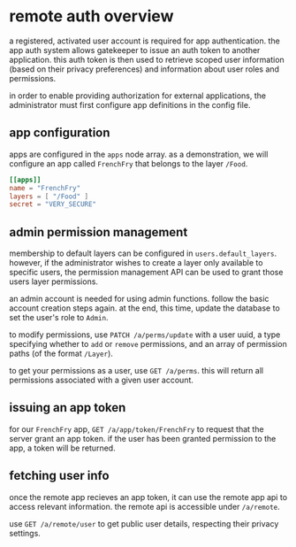 
# remote auth overview

a registered, activated user account is required for app authentication.
the app auth system allows gatekeeper to issue an auth token to another application.
this auth token is then used to retrieve scoped user information (based on their privacy preferences) and information about user roles and permissions.

in order to enable providing authorization for external applications, the administrator must first configure app definitions in the config file.

## app configuration

apps are configured in the `apps` node array.
as a demonstration, we will configure an app called `FrenchFry` that belongs to the layer `/Food`.

```toml
[[apps]]
name = "FrenchFry"
layers = [ "/Food" ]
secret = "VERY_SECURE"
```

## admin permission management

membership to default layers can be configured in `users.default_layers`.
however, if the administrator wishes to create a layer only available to specific users, the permission management API can be used to grant those users layer permissions.

an admin account is needed for using admin functions. follow the basic account creation steps again. at the end, this time, update the database to set the user's role to `Admin`.

to modify permissions, use `PATCH /a/perms/update` with a user uuid, a type specifying whether to `add` or `remove` permissions, and an array of permission paths (of the format `/Layer`).

to get your permissions as a user, use `GET /a/perms`. this will return all permissions associated with a given user account.

## issuing an app token

for our `FrenchFry` app, `GET /a/app/token/FrenchFry` to request that the server grant an app token. if the user has been granted permission to the app, a token will be returned.

## fetching user info

once the remote app recieves an app token, it can use the remote app api to access relevant information.
the remote api is accessible under `/a/remote`.

use `GET /a/remote/user` to get public user details, respecting their privacy settings.